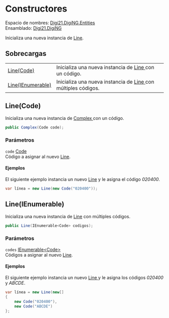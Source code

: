 # Constructores

Espacio de nombres: [Digi21.DigiNG.Entities](../)  
Ensamblado: [Digi21.DigiNG](../../)

Inicializa una nueva instancia de [Line](./).

## Sobrecargas

|  |  |
| :--- | :--- |
| [Line\(Code\)](constructores.md#line-code) | Inicializa una nueva instancia de [Line](./)[ ](../complex/)con un código. |
| [Line\(IEnumerable\)](constructores.md#line-ienumerable) | Inicializa una nueva instancia de [Line](./)[ ](../complex/)con múltiples códigos. |

## Line\(Code\)

Inicializa una nueva instancia de [Complex ](../complex/)con un código.

```csharp
public Complex(Code code);
```

### Parámetros

`code` [Code](../code/)  
Código a asignar al nuevo [Line](./).

#### Ejemplos

El siguiente ejemplo instancia un nuevo [Line](./)  y le asigna el código _020400_.

```csharp
var línea = new Line(new Code("020400"));
```

## Line\(IEnumerable\)

Inicializa una nueva instancia de [Line](./) con múltiples códigos.

```csharp
public Line(IEnumerable<Code> codigos);
```

### Parámetros

`codes` [IEnumerable&lt;Code&gt;](https://docs.microsoft.com/en-us/dotnet/api/system.collections.generic.ienumerable-1?view=net-5.0)  
Códigos a asignar al nuevo [Line](./).

#### Ejemplos

El siguiente ejemplo instancia un nuevo [Line](./)[ ](../complex/)y le asigna los códigos _020400_ y _ABCDE_.

```csharp
var línea = new Line(new[]
{
    new Code("020400"),
    new Code("ABCDE")
};
```

## 



